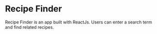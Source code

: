 # Recipe Finder
Recipe Finder is an app built with ReactJs. Users can enter a search term and find related recipes.
